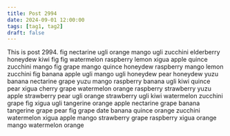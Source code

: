 ```yaml
---
title: Post 2994
date: 2024-09-01 12:00:00
tags: [tag1, tag2]
draft: false
---
```

This is post 2994.
fig
nectarine
ugli
orange
mango
ugli
zucchini
elderberry
honeydew
kiwi
fig
fig
watermelon
raspberry
lemon
xigua
apple
quince
zucchini
mango
fig
grape
mango
quince
honeydew
raspberry
mango
lemon
zucchini
fig
banana
apple
ugli
mango
ugli
honeydew
pear
honeydew
yuzu
banana
nectarine
grape
yuzu
mango
raspberry
banana
ugli
kiwi
quince
pear
xigua
cherry
grape
watermelon
orange
raspberry
strawberry
yuzu
apple
strawberry
pear
ugli
orange
strawberry
ugli
kiwi
watermelon
zucchini
grape
fig
xigua
ugli
tangerine
orange
apple
nectarine
grape
banana
tangerine
grape
pear
fig
grape
date
banana
quince
orange
zucchini
watermelon
xigua
apple
mango
strawberry
grape
raspberry
xigua
orange
mango
watermelon
orange
